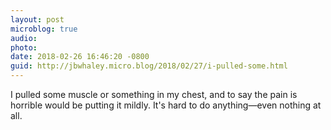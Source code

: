 ```yaml
---
layout: post
microblog: true
audio: 
photo: 
date: 2018-02-26 16:46:20 -0800
guid: http://jbwhaley.micro.blog/2018/02/27/i-pulled-some.html
---
```

I pulled some muscle or something in my chest, and to say the pain is horrible would be putting it mildly. It's hard to do anything—even nothing at all.
